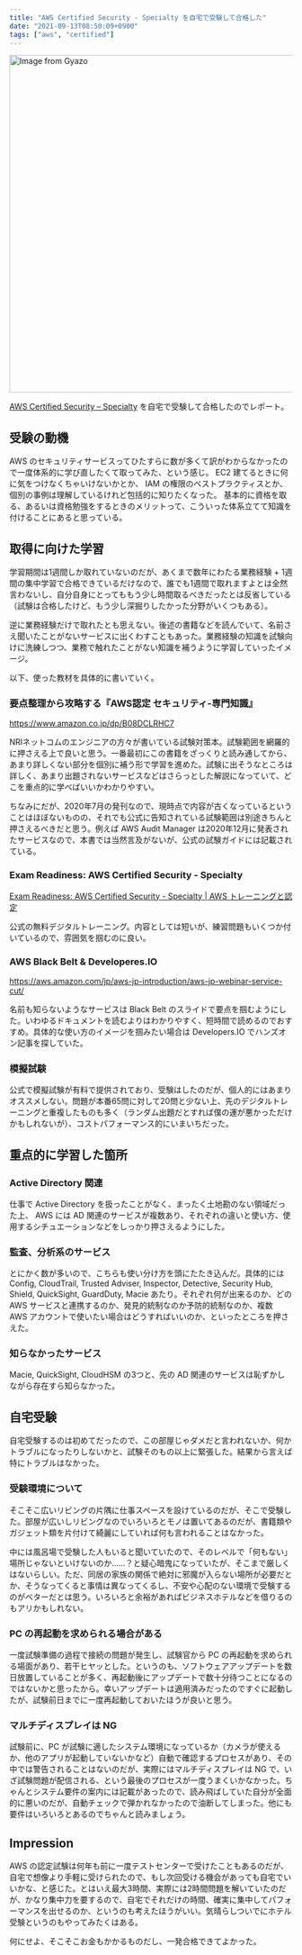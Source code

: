 ```yaml
---
title: "AWS Certified Security - Specialty を自宅で受験して合格した"
date: "2021-09-13T08:50:09+0900"
tags: ["aws", "certified"]
---
```


<a href="https://gyazo.com/afe0a94aa7617c8478226b7896768be0"><img src="https://i.gyazo.com/afe0a94aa7617c8478226b7896768be0.png" alt="Image from Gyazo" width="600"/></a>

[AWS Certified Security – Specialty](https://aws.amazon.com/jp/certification/certified-security-specialty/) を自宅で受験して合格したのでレポート。

## 受験の動機

AWS のセキュリティサービスってひたすらに数が多くて訳がわからなかったので一度体系的に学び直したくて取ってみた、という感じ。 EC2 建てるときに何に気をつけなくちゃいけないかとか、 IAM の権限のベストプラクティスとか、個別の事例は理解しているけれど包括的に知りたくなった。
基本的に資格を取る、あるいは資格勉強をするときのメリットって、こういった体系立てて知識を付けることにあると思っている。

## 取得に向けた学習

学習期間は1週間しか取れていないのだが、あくまで数年にわたる業務経験 + 1週間の集中学習で合格できているだけなので、誰でも1週間で取れますよとは全然言わないし、自分自身にとってももう少し時間取るべきだったとは反省している（試験は合格したけど、もう少し深掘りしたかった分野がいくつもある）。

逆に業務経験だけで取れたとも思えない。後述の書籍などを読んでいて、名前さえ聞いたことがないサービスに出くわすこともあった。業務経験の知識を試験向けに洗練しつつ、業務で触れたことがない知識を補うように学習していったイメージ。

以下、使った教材を具体的に書いていく。

### 要点整理から攻略する『AWS認定 セキュリティ-専門知識』

https://www.amazon.co.jp/dp/B08DCLRHC7

NRIネットコムのエンジニアの方々が書いている試験対策本。試験範囲を網羅的に押さえる上で良いと思う。一番最初にこの書籍をざっくりと読み通してから、あまり詳しくない部分を個別に補う形で学習を進めた。試験に出そうなところは詳しく、あまり出題されないサービスなどはさらっとした解説になっていて、どこを重点的に学べばいいかわかりやすい。

ちなみにだが、2020年7月の発刊なので、現時点で内容が古くなっているということはほぼないものの、それでも公式に告知されている試験範囲は別途きちんと押さえるべきだと思う。例えば AWS Audit Manager は2020年12月に発表されたサービスなので、本書では当然言及がないが、公式の試験ガイドには記載されている。

### Exam Readiness: AWS Certified Security - Specialty

[Exam Readiness: AWS Certified Security - Specialty | AWS トレーニングと認定](https://www.aws.training/Details/eLearning?id=34786&ep=sec&sec=spec_security)

公式の無料デジタルトレーニング。内容としては短いが、練習問題もいくつか付いているので、雰囲気を掴むのに良い。

### AWS Black Belt & Developeres.IO

https://aws.amazon.com/jp/aws-jp-introduction/aws-jp-webinar-service-cut/

名前も知らないようなサービスは Black Belt のスライドで要点を掴むようにした。いわゆるドキュメントを読むよりはわかりやすく、短時間で読めるのでおすすめ。具体的な使い方のイメージを掴みたい場合は Developers.IO でハンズオン記事を探していた。

### 模擬試験

公式で模擬試験が有料で提供されており、受験はしたのだが、個人的にはあまりオススメしない。問題が本番65問に対して20問と少ない上、先のデジタルトレーニングと重複したものも多く（ランダム出題だとすれば僕の運が悪かっただけかもしれないが）、コストパフォーマンス的にいまいちだった。

## 重点的に学習した箇所

### Active Directory 関連

仕事で Active Directory を扱ったことがなく、まったく土地勘のない領域だった上、 AWS には AD 関連のサービスが複数あり、それぞれの違いと使い方、使用するシチュエーションなどをしっかり押さえるようにした。

### 監査、分析系のサービス

とにかく数が多いので、こちらも使い分け方を頭にたたき込んだ。具体的には Config, CloudTrail, Trusted Adviser, Inspector, Detective, Security Hub, Shield, QuickSight, GuardDuty, Macie あたり。それぞれ何が出来るのか、どの AWS サービスと連携するのか、発見的統制なのか予防的統制なのか、複数 AWS アカウントで使いたい場合はどうすればいいのか、といったところを押さえた。

### 知らなかったサービス

Macie, QuickSight, CloudHSM の3つと、先の AD 関連のサービスは恥ずかしながら存在すら知らなかった。

## 自宅受験

自宅受験するのは初めてだったので、この部屋じゃダメだと言われないか、何かトラブルになったりしないかと、試験そのもの以上に緊張した。結果から言えば特にトラブルはなかった。

### 受験環境について

そこそこ広いリビングの片隅に仕事スペースを設けているのだが、そこで受験した。部屋が広いしリビングなのでいろいろとモノは置いてあるのだが、書籍類やガジェット類を片付けて綺麗にしていれば何も言われることはなかった。

中には風呂場で受験した人もいると聞いていたので、そのレベルで「何もない」場所じゃないといけないのか……？と疑心暗鬼になっていたが、そこまで厳しくはないらしい。ただ、同居の家族の関係で絶対に邪魔が入らない場所が必要だとか、そうなってくると事情は異なってくるし、不安や心配のない環境で受験するのがベターだとは思う。いろいろと余裕があればビジネスホテルなどを借りるのもアリかもしれない。

### PC の再起動を求められる場合がある

一度試験準備の過程で接続の問題が発生し、試験官から PC の再起動を求められる場面があり、若干ヒヤッとした。というのも、ソフトウェアアップデートを数日放置していることが多く、再起動後にアップデートで数十分待つことになるのではないかと思ったから。幸いアップデートは適用済みだったのですぐに起動したが、試験前日までに一度再起動しておいたほうが良いと思う。

### マルチディスプレイは NG

試験前に、PC が試験に適したシステム環境になっているか（カメラが使えるか、他のアプリが起動していないかなど）自動で確認するプロセスがあり、その中では警告されることはないのだが、実際にはマルチディスプレイは NG で、いざ試験問題が配信される、という最後のプロセスが一度うまくいかなかった。ちゃんとシステム要件の案内には記載があったので、読み飛ばしていた自分が全面的に悪いのだが、自動チェックで弾かれなかったので油断してしまった。他にも要件はいろいろとあるのでちゃんと読みましょう。

## Impression

AWS の認定試験は何年も前に一度テストセンターで受けたこともあるのだが、自宅で想像より手軽に受けられたので、もし次回受ける機会があっても自宅でいいかな、と感じた。とはいえ最大3時間、実際には2時間問題を解いていたのだが、かなり集中力を要するので、自宅でそれだけの時間、確実に集中してパフォーマンスを出せるのか、というのも考えたほうがいい。気晴らしついでにホテル受験というのもやってみたくはある。

何にせよ、そこそこお金もかかるものだし、一発合格できてよかった。
